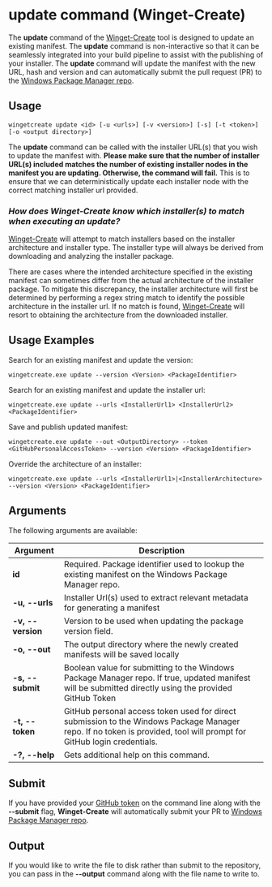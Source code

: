 
# update command (Winget-Create)

The **update** command of the [Winget-Create](../README.md) tool is designed to update an existing manifest. The **update** command is non-interactive so that it can be seamlessly integrated into your build pipeline to assist with the publishing of your installer.  The **update** command will update the manifest with the new URL, hash and version and can automatically submit the pull request (PR) to the [Windows Package Manager repo](https://docs.microsoft.com/windows/package-manager/).  

## Usage

`wingetcreate update <id> [-u <urls>] [-v <version>] [-s] [-t <token>] [-o <output directory>]`

The **update** command can be called with the installer URL(s) that you wish to update the manifest with. **Please make sure that the number of installer URL(s) included matches the number of existing installer nodes in the manifest you are updating. Otherwise, the command will fail.** This is to ensure that we can deterministically update each installer node with the correct matching installer url provided. 

### *How does Winget-Create know which installer(s) to match when executing an update?*

[Winget-Create](../README.md) will attempt to match installers based on the installer architecture and installer type. The installer type will always be derived from downloading and analyzing the installer package. 

There are cases where the intended architecture specified in the existing manifest can sometimes differ from the actual architecture of the installer package. To mitigate this discrepancy, the installer architecture will first be determined by performing a regex string match to identify the possible architecture in the installer url. If no match is found, [Winget-Create](../README.md) will resort to obtaining the architecture from the downloaded installer.

## Usage Examples
Search for an existing manifest and update the version:

`wingetcreate.exe update --version <Version> <PackageIdentifier>`

Search for an existing manifest and update the installer url:

`wingetcreate.exe update --urls <InstallerUrl1> <InstallerUrl2> <PackageIdentifier>`

Save and publish updated manifest:

`wingetcreate.exe update --out <OutputDirectory> --token <GitHubPersonalAccessToken> --version <Version> <PackageIdentifier>`

Override the architecture of an installer:

`wingetcreate.exe update --urls <InstallerUrl1>|<InstallerArchitecture> --version <Version> <PackageIdentifier>`

## Arguments

The following arguments are available:

| Argument  | Description |
|--------------|-------------|
| **id** |  Required. Package identifier used to lookup the existing manifest on the Windows Package Manager repo.
| **-u, --urls** |  Installer Url(s) used to extract relevant metadata for generating a manifest
| **-v, --version** |  Version to be used when updating the package version field.
| **-o, --out** |  The output directory where the newly created manifests will be saved locally
| **-s, --submit** |  Boolean value for submitting to the Windows Package Manager repo. If true, updated manifest will be submitted directly using the provided GitHub Token
| **-t, --token** |  GitHub personal access token used for direct submission to the Windows Package Manager repo. If no token is provided, tool will prompt for GitHub login credentials.
| **-?, --help** |  Gets additional help on this command. |

## Submit 

If you have provided your [GitHub token](https://docs.github.com/en/github/authenticating-to-github/creating-a-personal-access-token) on the command line along with the **--submit** flag, **Winget-Create** will automatically submit your PR to [Windows Package Manager repo](https://docs.microsoft.com/windows/package-manager/).  

## Output 
If you would like to write the file to disk rather than submit to the repository, you can pass in the **--output** command along with the file name to write to.
